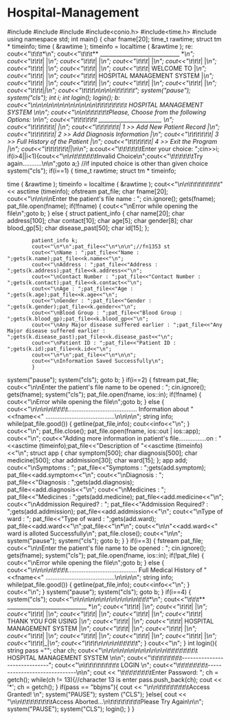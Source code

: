 # Hospital-Management
#include<iostream>
#include<fstream>
#include<cstdlib>
#include<conio.h>
#include<time.h>
#include<iomanip>
using namespace std;
int main()
{
char fname[20];
time_t rawtime;
struct tm * timeinfo;
time ( &rawtime );
timeinfo = localtime ( &rawtime );
re:
cout<<"\t\t\t*\n";
cout<<"\t\t\t** _____________________________ **\n";
cout<<"\t\t\t*|                                           		                                  |*\n";
cout<<"\t\t\t*|                                           		                                  |*\n";
cout<<"\t\t\t*|                                           		                                  |*\n";
cout<<"\t\t\t*|                                           		                                  |*\n";
cout<<"\t\t\t*|                                           		                                  |*\n";
cout<<"\t\t\t*|                                           		                                  |*\n";
cout<<"\t\t\t*|                                  WELCOME TO                                           |*\n";
cout<<"\t\t\t*|                                                                                       |*\n";
cout<<"\t\t\t*|                           HOSPITAL MANAGEMENT SYSTEM                                  |*\n";
cout<<"\t\t\t*|                                                                                       |*\n";
cout<<"\t\t\t*|                                                                                       |*\n";
cout<<"\t\t\t*|                                                                                       |*\n";
cout<<"\t\t\t*|                                                                                       |*\n";
cout<<"\t\t\t*|_|*\n";
cout<<"\t\t\t*\n\n\n\n\t\t\t\t\t";
system("pause");
system("cls");
int i;
int login();
login();
b:
cout<<"\n\n\n\n\n\n\n\n\n\n\n\n\t\t\t\t\t\t\t\t  HOSPITAL MANAGEMENT SYSTEM \n\n";
cout<<"\n\n\t\t\t\t\t\tPlease,  Choose from the following Options: \n\n";
cout<<"\t\t\t\t\t\t _______________________ \n";
cout<<"\t\t\t\t\t\t|                                           	                  |\n";
cout<<"\t\t\t\t\t\t|             1  >> Add New Patient Record                        |\n";
cout<<"\t\t\t\t\t\t|             2  >> Add Diagnosis Information                     |\n";
cout<<"\t\t\t\t\t\t|             3  >> Full History of the Patient                   |\n";
cout<<"\t\t\t\t\t\t|             4  >> Exit the Program                              |\n";
cout<<"\t\t\t\t\t\t|_|\n\n";
a:cout<<"\t\t\t\t\t\tEnter your choice: ";cin>>i;
if(i>4||i<1){cout<<"\n\n\t\t\t\t\t\tInvalid Choice\n";cout<<"\t\t\t\t\t\tTry again...........\n\n";goto a;} //if inputed choice is other than given choice
system("cls");
if(i==1)
{
  time_t rawtime;
  struct tm * timeinfo;

  time ( &rawtime );
  timeinfo = localtime ( &rawtime );
  cout<<"\n\n\t\t\t\t\t\t\t\t"<< asctime (timeinfo);
  ofstream pat_file;
  char fname[20];
  cout<<"\n\n\n\nEnter the patient's file name : ";
  cin.ignore();
  gets(fname);
  pat_file.open(fname);
  		if(!fname)
		{
		cout<<"\nError while opening the file\n";goto b;
		}
		else
		{
                        struct patient_info
                        {
                            char name[20];
                            char address[100];
                            char contact[10];
                            char age[5];
                            char gender[8];
                            char blood_gp[5];
                            char disease_past[50];
                            char id[15];
                        };

            patient_info k;
            cout<<"\n*\n";pat_file<<"\n*\n\n";//fn1353 st
            cout<<"\nName : ";pat_file<<"Name : ";gets(k.name);pat_file<<k.name<<"\n";
            cout<<"\nAddress : ";pat_file<<"Address : ";gets(k.address);pat_file<<k.address<<"\n";
            cout<<"\nContact Number : ";pat_file<<"Contact Number : ";gets(k.contact);pat_file<<k.contact<<"\n";
            cout<<"\nAge : ";pat_file<<"Age : ";gets(k.age);pat_file<<k.age<<"\n";
            cout<<"\nGender : ";pat_file<<"Gender : ";gets(k.gender);pat_file<<k.gender<<"\n";
            cout<<"\nBlood Group : ";pat_file<<"Blood Group : ";gets(k.blood_gp);pat_file<<k.blood_gp<<"\n";
            cout<<"\nAny Major disease suffered earlier : ";pat_file<<"Any Major disease suffered earlier : ";gets(k.disease_past);pat_file<<k.disease_past<<"\n";
            cout<<"\nPatient ID : ";pat_file<<"Patient ID : ";gets(k.id);pat_file<<k.id<<"\n";
            cout<<"\n*\n";pat_file<<"\n*\n\n";
            cout<<"\nInformation Saved Successfully\n";
            }
  system("pause");
  system("cls");
  goto b;
}
if(i==2)
{
    fstream pat_file;
    cout<<"\n\nEnter the patient's file name to be opened : ";
    cin.ignore();
    gets(fname);
    system("cls");
	pat_file.open(fname, ios::in);
		if(!fname)
		{
		cout<<"\nError while opening the file\n";goto b;
		}
		else
		{
		    cout<<"\n\n\n\n\t\t\t\t........................................ Information about "<<fname<<" ........................................\n\n\n\n";
		    string info;
			while(pat_file.good())
			{
			getline(pat_file,info);
			cout<<info<<"\n";
			}
			cout<<"\n";
			pat_file.close();
			pat_file.open(fname, ios::out | ios::app);
            cout<<"\n";
			cout<<"Adding more information in patient's file................on : "<<asctime (timeinfo);pat_file<<"Description of "<<asctime (timeinfo)<<"\n";
                            struct app
                            {
                                char symptom[500];
                                char diagnosis[500];
                                char medicine[500];
                                char addmission[30];
                                char ward[15];
                            };
            app add;
            cout<<"\nSymptoms : "; pat_file<<"Symptoms : ";gets(add.symptom); pat_file<<add.symptom<<"\n";
            cout<<"\nDiagnosis : "; pat_file<<"Diagnosis : ";gets(add.diagnosis); pat_file<<add.diagnosis<<"\n";
            cout<<"\nMedicines : "; pat_file<<"Medicines : ";gets(add.medicine); pat_file<<add.medicine<<"\n";
            cout<<"\nAddmission Required? : "; pat_file<<"Addmission Required? : ";gets(add.addmission); pat_file<<add.addmission<<"\n";
            cout<<"\nType of ward : "; pat_file<<"Type of ward : ";gets(add.ward); pat_file<<add.ward<<"\n";pat_file<<"\n*\n";
            cout<<"\n\n"<<add.ward<<" ward is alloted Successfully\n";
			pat_file.close();
			cout<<"\n\n";
			system("pause");
            system("cls");
			goto b;
		}
}
if(i==3)
{
    fstream pat_file;
    cout<<"\n\nEnter the patient's file name to be opened : ";
    cin.ignore();
    gets(fname);
    system("cls");
	pat_file.open(fname, ios::in);
		if(!pat_file)
		{
		cout<<"\nError while opening the file\n";goto b;
		}
		else
		{
		    cout<<"\n\n\n\n\t\t\t\t........................................ Full Medical History of "<<fname<<" ........................................\n\n\n\n";
		    string info;
			while(pat_file.good())
			{
			getline(pat_file,info);
			cout<<info<<"\n";
			}
			cout<<"\n";
        }
        system("pause");
        system("cls");
        goto b;
}
if(i==4)
{
system("cls");
cout<<"\n\n\n\n\n\n\n\n\n\n\n\n\t\t\t*\n";
cout<<"\t\t\t** _____________________________ **\n";
cout<<"\t\t\t*|                                           		                                  |*\n";
cout<<"\t\t\t*|                                           		                                  |*\n";
cout<<"\t\t\t*|                                           		                                  |*\n";
cout<<"\t\t\t*|                                           		                                  |*\n";
cout<<"\t\t\t*|                                           		                                  |*\n";
cout<<"\t\t\t*|                               THANK YOU FOR USING                                     |*\n";
cout<<"\t\t\t*|                                                                                       |*\n";
cout<<"\t\t\t*|                            HOSPITAL MANAGEMENT SYSTEM                                 |*\n";
cout<<"\t\t\t*|                                                                                       |*\n";
cout<<"\t\t\t*|                                                                                       |*\n";
cout<<"\t\t\t*|                                                                                       |*\n";
cout<<"\t\t\t*|                                                                                       |*\n";
cout<<"\t\t\t*|                                                                                       |*\n";
cout<<"\t\t\t*|                                                                                       |*\n";
cout<<"\t\t\t*|_|*\n";
cout<<"\t\t\t*\n\n\n\n\t\t\t\t\t";
}
cout<<"\n";
}
int login(){
   string pass ="";
   char ch;
   cout<<"\n\n\n\n\n\n\n\n\n\n\n\n\t\t\t\t\t\t\t\t  HOSPITAL MANAGEMENT SYSTEM \n\n";
   cout<<"\t\t\t\t\t\t\t\t------------------------------";
   cout<<"\n\t\t\t\t\t\t\t\t\t     LOGIN \n";
   cout<<"\t\t\t\t\t\t\t\t------------------------------\n\n";
   cout << "\t\t\t\t\t\t\t\tEnter Password: ";
   ch = getch();
   while(ch != 13){//character 13 is enter
      pass.push_back(ch);
      cout << '*';
      ch = getch();
   }
   if(pass == "bbjms"){
      cout << "\n\n\t\t\t\t\t\t\t\tAccess Granted! \n";
      system("PAUSE");
      system ("CLS");
   }else{
      cout << "\n\n\t\t\t\t\t\t\t\tAccess Aborted...\n\t\t\t\t\t\t\t\tPlease Try Again\n\n";
      system("PAUSE");
      system("CLS");
      login();
   }
}
